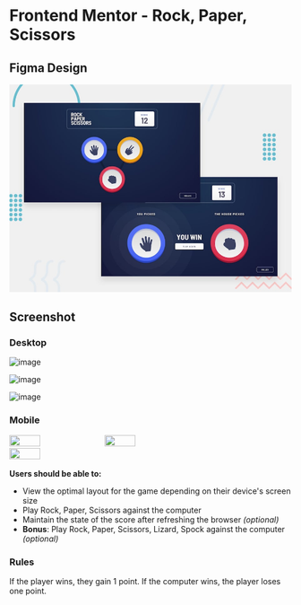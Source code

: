 # Frontend Mentor - Rock, Paper, Scissors

## Figma Design

![Design preview for the Rock, Paper, Scissors coding challenge](./design/desktop-preview.jpg)

## Screenshot

### Desktop

![image](https://user-images.githubusercontent.com/66732877/119222325-69468700-bb11-11eb-914c-0e1c05611b41.png)

![image](https://user-images.githubusercontent.com/66732877/119222328-6e0b3b00-bb11-11eb-8f38-b94302efe47d.png)

![image](https://user-images.githubusercontent.com/66732877/119222330-706d9500-bb11-11eb-96f2-d0586e82e5d4.png)

### Mobile

 <img src="https://user-images.githubusercontent.com/66732877/119222342-89764600-bb11-11eb-9cca-d63d1e4a50e3.png" width="33%" height="33%">   <img src="https://user-images.githubusercontent.com/66732877/119222345-8e3afa00-bb11-11eb-878e-d6a835101e61.png" width="33%" height="33%">    <img src="https://user-images.githubusercontent.com/66732877/119222349-95620800-bb11-11eb-971a-5108deeb75d3.png" width="33%" height="33%">

**Users should be able to:**

- View the optimal layout for the game depending on their device's screen size
- Play Rock, Paper, Scissors against the computer
- Maintain the state of the score after refreshing the browser _(optional)_
- **Bonus**: Play Rock, Paper, Scissors, Lizard, Spock against the computer _(optional)_

### Rules

If the player wins, they gain 1 point. If the computer wins, the player loses one point.


